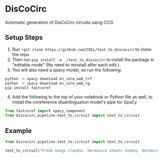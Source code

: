 # DisCoCirc

Automatic generation of DisCoCirc circuits using CCG.

## Setup Steps

1. Run `!git clone https://github.com/CQCL/text_to_discocirc` to clone the repo
2. Then run `pip install -e ./text_to_discocirc` to install the package in "editable mode" (No need to reinstall after each edit.).
3. You will also need a spacy model, so run the following:
```bash
python -m spacy download en_core_web_trf
python -m spacy download en_core_web_lg
pip install fastcoref
```
4. Add the following to the top of your notebook or Python file as well, to install the coreference disambiguation model's pipe for SpaCy
```python
from fastcoref import spacy_component
from discocirc.pipeline.text_to_circuit import text_to_circuit
```

## Example

```python
from discocirc.pipeline.text_to_circuit import text_to_circuit

text_to_circuit("Frank hangs Claudio. Harmonica shoots Snakey. Harmonica shoots Frank.").draw()
```
